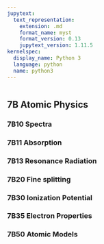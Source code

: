 ```yaml
---
jupytext:
  text_representation:
    extension: .md
    format_name: myst
    format_version: 0.13
    jupytext_version: 1.11.5
kernelspec:
  display_name: Python 3
  language: python
  name: python3
---
```


```{contents}
```

## 7B	Atomic Physics

### 7B10	Spectra
### 7B11	Absorption
### 7B13	Resonance Radiation
### 7B20	Fine splitting
### 7B30	Ionization Potential
### 7B35	Electron Properties
### 7B50	Atomic Models
